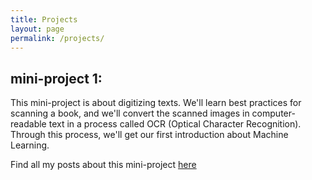 ```yaml
---
title: Projects
layout: page
permalink: /projects/
---
```


## mini-project 1: 

This mini-project is about digitizing texts.
We'll learn best practices for scanning a book, and we'll convert the scanned images in computer-readable text in a process called OCR (Optical Character Recognition). Through this process, we'll get our first introduction about Machine Learning.

Find all my posts about this mini-project [here]({{site.baseurl}}/categories/#project1)
